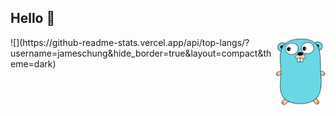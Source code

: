 ## Hello 👋

<img align="right" width="80px" src="https://raw.githubusercontent.com/golang-samples/gopher-vector/master/gopher.svg" />
![](https://github-readme-stats.vercel.app/api/top-langs/?username=jameschung&hide_border=true&layout=compact&theme=dark)
